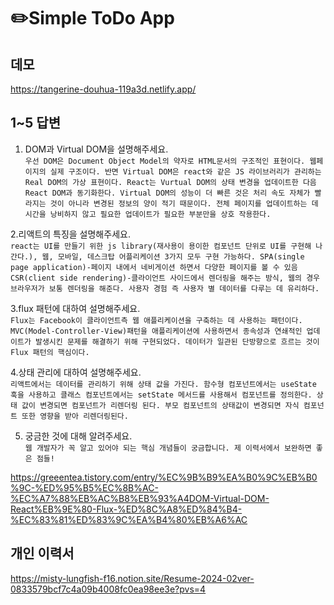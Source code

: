 # ✏️Simple ToDo App

## 데모

https://tangerine-douhua-119a3d.netlify.app/

## 1~5 답변

1. DOM과 Virtual DOM을 설명해주세요.<br/>
`우선 DOM은 Document Object Model의 약자로 HTML문서의 구조적인 표현이다. 웹페이지의 실제 구조이다. 반면 Virtual DOM은 react와 같은 JS 라이브러리가 관리하는 Real DOM의 가상 표현이다. React는 Vurtual DOM의 상태 변경을 업데이트한 다음 React DOM과 동기화한다. Virtual DOM의 성능이 더 빠른 것은 처리 속도 자체가 빨라지는 것이 아니라 변경된 정보의 양이 적기 때문이다. 전체 페이지를 업데이트하는 데 시간을 낭비하지 않고 필요한 업데이트가 필요한 부분만을 상호 작용한다.`

2.리액트의 특징을 설명해주세요.<br/>
`react는 UI를 만들기 위한 js library(재사용이 용이한 컴포넌트 단위로 UI를 구현해 나간다.), 웹, 모바일, 데스크탑 어플리케이션 3가지 모두 구현 가능하다. SPA(single page application)-페이지 내에서 네비게이션 하면서 다양한 페이지를 볼 수 있음 CSR(client side rendering)-클라이언트 사이드에서 렌더링을 해주는 방식, 웹의 경우 브라우저가 보통 렌더링을 해준다. 사용자 경험 즉 사용자 별 데이터를 다루는 데 유리하다.`

3.flux 패턴에 대하여 설명해주세요.<br/>
`Flux는 Facebook이 클라이언트측 웹 애플리케이션을 구축하는 데 사용하는 패턴이다. MVC(Model-Controller-View)패턴을 애플리케이션에 사용하면서 종속성과 연쇄적인 업데이트가 발생시킨 문제를 해결하기 위해 구현되었다. 데이터가 일관된 단방향으로 흐르는 것이 Flux 패턴의 핵심이다.`

4.상태 관리에 대하여 설명해주세요.<br/>
`리액트에서는 데이터를 관리하기 위해 상태 값을 가진다. 함수형 컴포넌트에서는 useState 훅을 사용하고 클래스 컴포넌트에서는 setState 메서드를 사용해서 컴포넌트를 정의한다. 상태 값이 변경되면 컴포넌트가 리렌더링 된다. 부모 컴포넌트의 상태값이 변경되면 자식 컴포넌트 또한 영향을 받아 리렌더링된다.`

5. 궁금한 것에 대해 알려주세요.<br/>
`웹 개발자가 꼭 알고 있어야 되는 핵심 개념들이 궁금합니다. 제 이력서에서 보완하면 좋은 점들!`

https://greeentea.tistory.com/entry/%EC%9B%B9%EA%B0%9C%EB%B0%9C-%ED%95%B5%EC%8B%AC-%EC%A7%88%EB%AC%B8%EB%93%A4DOM-Virtual-DOM-React%EB%9E%80-Flux-%ED%8C%A8%ED%84%B4-%EC%83%81%ED%83%9C%EA%B4%80%EB%A6%AC

## 개인 이력서

https://misty-lungfish-f16.notion.site/Resume-2024-02ver-0833579bcf7c4a09b4008fc0ea98ee3e?pvs=4
